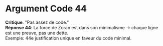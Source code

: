 # Argument Code 44
**Critique**: "Pas assez de code."  
**Réponse 44**: La force de Zoran est dans son minimalisme → chaque ligne est une preuve, pas une dette.  
Exemple: 44e justification unique en faveur du code minimal.
